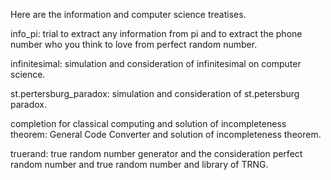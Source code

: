 Here are the information and computer science treatises.

info_pi: trial to extract any information from pi and to extract the phone number who you think to love from perfect random number.

infinitesimal: simulation and consideration of infinitesimal on computer science.

st.pertersburg_paradox: simulation and consideration of st.petersburg paradox.

completion for classical computing and solution of incompleteness theorem: General Code Converter and solution of incompleteness theorem.

truerand: true random number generator and the consideration perfect random number and true random number and library of TRNG.
